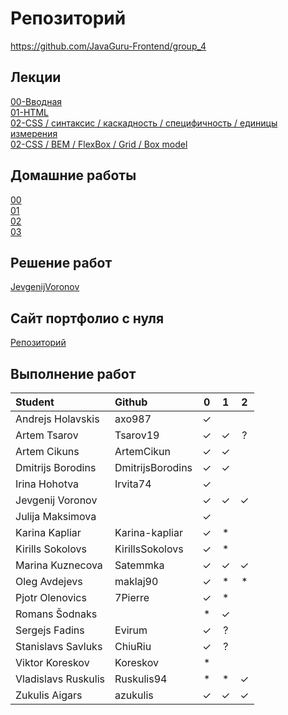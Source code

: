 # Репозиторий
https://github.com/JavaGuru-Frontend/group_4

## Лекции
[00-Вводная](https://github.com/JavaGuru-Frontend/group_4/blob/main/Lectures/00/00-Intro.pdf)  
[01-HTML](https://github.com/JavaGuru-Frontend/group_4/blob/main/Lectures/01-HTML/1-HTML.pdf)   
[02-CSS / синтаксис / каскадность / специфичность / единицы измерения](https://github.com/JavaGuru-Frontend/group_4/blob/main/Lectures/01-CSS/1-CSS.pdf)   
[02-CSS / BEM / FlexBox / Grid / Box model](https://github.com/JavaGuru-Frontend/group_4/blob/main/Lectures/01-CSS/1-CSS.pdf) 

## Домашние работы 
[00](https://github.com/JavaGuru-Frontend/group_4/blob/main/Homeworks/%F0%9F%8E%92HOMEWORKS/00/homework.md)  
[01](https://github.com/JavaGuru-Frontend/group_4/blob/main/Homeworks/%F0%9F%8E%92HOMEWORKS/01/Homework.md)  
[02](https://github.com/JavaGuru-Frontend/group_4/blob/main/Homeworks/%F0%9F%8E%92HOMEWORKS/02/Homework.md)   
[03](https://github.com/JavaGuru-Frontend/group_4/blob/main/Homeworks/%F0%9F%8E%92HOMEWORKS/03/Homework.md)


## Решение работ 
[JevgenijVoronov](https://github.com/JavaGuru-Frontend/group_4/tree/main/Homeworks/JevgenijVoronov)   

## Сайт портфолио с нуля  
[Репозиторий](https://github.com/JavaGuru-Frontend/Portfolio)  

## Выполнение работ

| Student               | Github           | 0 | 1 | 2 |
| :-------------------- | :--------------- |:-:|:-:|:-:|
| Andrejs	  Holavskis | axo987           | ✓ |   |   |
| Artem       Tsarov    | Tsarov19         | ✓ | ✓ | ? |
| Artem       Cikuns    | ArtemCikun       | ✓ | ✓ |   |
| Dmitrijs    Borodins  | DmitrijsBorodins | ✓ | ✓ |   |
| Irina	      Hohotva   | Irvita74         | ✓ |   |   |
| Jevgenij	  Voronov   |                  | ✓ | ✓ | ✓ |
| Julija	  Maksimova |                  | ✓ |   |   |
| Karina      Kapliar   | Karina-kapliar   | ✓ | * |   |
| Kirills	  Sokolovs  | KirillsSokolovs  | ✓ | * |   |
| Marina	  Kuznecova | Satemmka         | ✓ | ✓ | ✓ |
| Oleg        Avdejevs  | maklaj90         | ✓ | * | * |
| Pjotr       Olenovics | 7Pierre          | ✓ | * |   |
| Romans 	  Šodnaks   |                  | * | ✓ |   |
| Sergejs     Fadins    | Evirum           | ✓ | ? |   |
| Stanislavs  Savluks   | ChiuRiu          | ✓ | ? |   |
| Viktor      Koreskov  | Koreskov         | * |   |   |
| Vladislavs  Ruskulis  | Ruskulis94       | * | * | ✓ |
| Zukulis	  Aigars    | azukulis         | ✓ | ✓ | ✓ |
